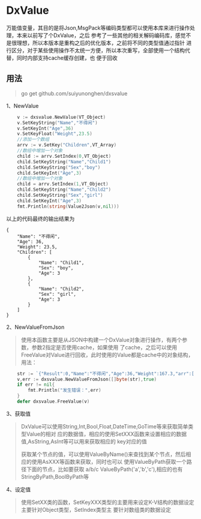 # DxValue
万能值变量，其目的是将Json,MsgPack等编码类型都可以使用本库来进行操作处理，本来以前写了个DxValue，之后
参考了一些其他的相关解码编码库，感觉不是很理想，所以本版本是重构之后的优化版本，之前将不同的类型值通过指针
进行区分，对于某些使用操作不太统一方便，所以本次重写，全部使用一个结构代替，同时内部支持cache缓存创建，也
便于回收

## 用法

> go get github.com/suiyunonghen/dxsvalue

1、NewValue
```go
    v := dxsvalue.NewValue(VT_Object)
    v.SetKeyString("Name","不得闲")
    v.SetKeyInt("Age",36)
    v.SetKeyFloat("Weight",23.5)
    //添加一个数组
    arrv := v.SetKey("Children",VT_Array)
    //数组中增加一个对象
    child := arrv.SetIndex(0,VT_Object)
    child.SetKeyString("Name","Child1")
    child.SetKeyString("Sex","boy")
    child.SetKeyInt("Age",3)
    //数组中增加一个对象
    child = arrv.SetIndex(1,VT_Object)
    child.SetKeyString("Name","Child2")
    child.SetKeyString("Sex","girl")
    child.SetKeyInt("Age",3)
    fmt.Println(string(Value2Json(v,nil)))    
```
以上的代码最终的输出结果为
```
{
    "Name": "不得闲",
    "Age": 36,
    "Weight": 23.5,
    "Children": [
        {
            "Name": "Child1",
            "Sex": "boy",
            "Age": 3
        },
        {
            "Name": "Child2",
            "Sex": "girl",
            "Age": 3
        }
    ]
}
```

2、NewValueFromJson
>使用本函数主要是从JSON中构建一个DxValue对象进行操作，有两个参数，参数2指定是否使用cache，如果使用
>了cache，之后可以使用FreeValue对Value进行回收，此时使用的Value都是cache中的对象结构，用法：
```go
    str := `{"Result":0,"Name":"不得闲","Age":36,"Weight":167.3,"arr":[ {"gg":23},23 ]}`
	v,err := dxsvalue.NewValueFromJson([]byte(str),true)
	if err != nil{
		fmt.Println("发生错误：",err)
	}
    defer dxsvalue.FreeValue(v)
```

3、获取值
> DxValue可以使用String,Int,Bool,Float,DateTime,GoTime等来获取简单类型Value的相对
>应的数据值，相应的使用SetXXX函数来设置相应的数据值,AsString,AsInt等可以用来获取相应的
>key对应的值
>
>
>获取某个节点的值，可以使用ValueByName()来查找到某个节点，然后相应的使用AsXXX等函数来获取，同时也可以
>使用ValueByPath获取一个路径下面的节点，比如要获取 a/b/c ValueByPath('a','b','c'),相应的也有
>StringByPath,BoolByPath等
>
>
4、设定值
> 使用SetXX类的函数，SetKeyXXX类型的主要用来设定K-V结构的数据设定主要针对Object类型，SetIndex类型主
>要针对数组类的数据设定